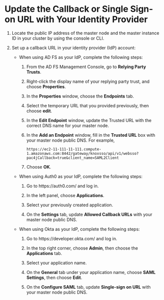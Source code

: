 # Update the Callback or Single Sign\-on URL with Your Identity Provider<a name="emr-lf-url"></a>

1. Locate the public IP address of the master node and the master instance ID in your cluster by using the console or CLI\.

1. Set up a callback URL in your identity provider \(IdP\) account:
   + When using AD FS as your IdP, complete the following steps:

     1. From the AD FS Management Console, go to **Relying Party Trusts**\.

     1. Right\-click the display name of your replying party trust, and choose **Properties**\.

     1. In the **Properties** window, choose the **Endpoints** tab\. 

     1. Select the temporary URL that you provided previously, then choose **edit**\. 

     1. In the **Edit Endpoint** window, update the Trusted URL with the correct DNS name for your master node\. 

     1. In the **Add an Endpoint** window, fill in the **Trusted URL** box with your master node public DNS\. For example, 

        ```
        https://ec2-11-111-11-111.compute-1.amazonaws.com:8442/gateway/knoxsso/api/v1/websso?pac4jCallback=true&client_name=SAML2Client
        ```

     1. Choose **OK**\.
   + When using Auth0 as your IdP, complete the following steps: 

     1. Go to https://auth0\.com/ and log in\.

     1. In the left panel, choose **Applications**\. 

     1. Select your previously created application\. 

     1. On the **Settings** tab, update **Allowed Callback URLs** with your master node public DNS\. 
   + When using Okta as your IdP, complete the following steps:

     1. Go to https://developer\.okta\.com/ and log in\.

     1. In the top right corner, choose **Admin**, then choose the **Applications** tab\. 

     1. Select your application name\.

     1. On the **General** tab under your application name, choose **SAML Settings**, then choose **Edit**\. 

     1. On the **Configure SAML** tab, update **Single\-sign on URL** with your master node public DNS\.